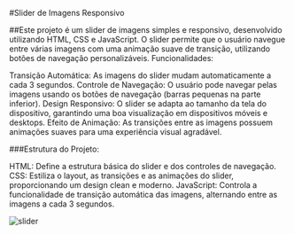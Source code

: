 #Slider de Imagens Responsivo

##Este projeto é um slider de imagens simples e responsivo, desenvolvido utilizando HTML, CSS e JavaScript. O slider permite que o usuário navegue entre várias imagens com uma animação suave de transição, utilizando botões de navegação personalizáveis.
Funcionalidades:

  Transição Automática: As imagens do slider mudam automaticamente a cada 3 segundos.
  Controle de Navegação: O usuário pode navegar pelas imagens usando os botões de navegação (barras pequenas na parte inferior).
  Design Responsivo: O slider se adapta ao tamanho da tela do dispositivo, garantindo uma boa visualização em dispositivos móveis e desktops.
  Efeito de Animação: As transições entre as imagens possuem animações suaves para uma experiência visual agradável.

###Estrutura do Projeto:

  HTML: Define a estrutura básica do slider e dos controles de navegação.
  CSS: Estiliza o layout, as transições e as animações do slider, proporcionando um design clean e moderno.
  JavaScript: Controla a funcionalidade de transição automática das imagens, alternando entre as imagens a cada 3 segundos.


![slider](https://github.com/user-attachments/assets/4710bb29-acfe-4388-8524-2af9fa71633e)


  
